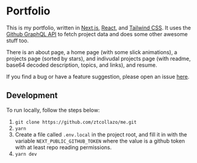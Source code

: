 # Portfolio

This is my portfolio, written in [Next.js](https://nextjs.org), [React](https://reactjs.org), and [Tailwind CSS](https://tailwindcss.com). It uses the [Github GraphQL API](https://docs.github.com/en/graphql) to fetch project data and does some other awesome stuff too.

There is an about page, a home page (with some slick animations), a projects page (sorted by stars), and indivudal projects page (with readme, base64 decoded description, topics, and links), and resume.

If you find a bug or have a feature suggestion, please open an issue [here](https://github.com/ztcollazo/me/issues).

## Development

To run locally, follow the steps below:

1. `git clone https://github.com/ztcollazo/me.git`
2. `yarn`
3. Create a file called `.env.local` in the project root, and fill it in with the variable `NEXT_PUBLIC_GITHUB_TOKEN` where the value is a github token with at least repo reading permissions.
4. `yarn dev`
